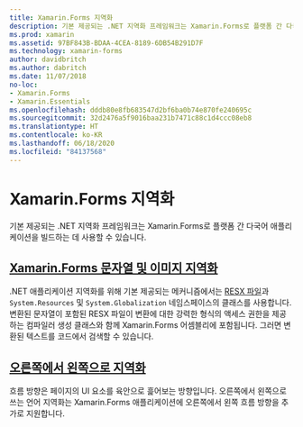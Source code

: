 ```yaml
---
title: Xamarin.Forms 지역화
description: 기본 제공되는 .NET 지역화 프레임워크는 Xamarin.Forms로 플랫폼 간 다국어 애플리케이션을 빌드하는 데 사용할 수 있습니다. 텍스트 및 이미지를 지역화할 수 있고 애플리케이션은 오른쪽에서 왼쪽 흐름 방향을 지원할 수 있습니다.
ms.prod: xamarin
ms.assetid: 97BF843B-BDAA-4CEA-8189-6DB54B291D7F
ms.technology: xamarin-forms
author: davidbritch
ms.author: dabritch
ms.date: 11/07/2018
no-loc:
- Xamarin.Forms
- Xamarin.Essentials
ms.openlocfilehash: dddb80e8fb683547d2bf6ba0b74e870fe240695c
ms.sourcegitcommit: 32d2476a5f9016baa231b7471c88c1d4ccc08eb8
ms.translationtype: HT
ms.contentlocale: ko-KR
ms.lasthandoff: 06/18/2020
ms.locfileid: "84137568"
---
```

# <a name="xamarinforms-localization"></a>Xamarin.Forms 지역화

기본 제공되는 .NET 지역화 프레임워크는 Xamarin.Forms로 플랫폼 간 다국어 애플리케이션을 빌드하는 데 사용할 수 있습니다.

## <a name="xamarinforms-string-and-image-localizationtextmd"></a>[Xamarin.Forms 문자열 및 이미지 지역화](text.md)

.NET 애플리케이션 지역화를 위해 기본 제공되는 메커니즘에서는 [RESX 파일](https://docs.microsoft.com/dotnet/framework/resources/creating-resource-files-for-desktop-apps#resources-in-resx-files)과 `System.Resources` 및 `System.Globalization` 네임스페이스의 클래스를 사용합니다. 변환된 문자열이 포함된 RESX 파일이 변환에 대한 강력한 형식의 액세스 권한을 제공하는 컴파일러 생성 클래스와 함께 Xamarin.Forms 어셈블리에 포함됩니다. 그러면 변환된 텍스트를 코드에서 검색할 수 있습니다.

## <a name="right-to-left-localization"></a>[오른쪽에서 왼쪽으로 지역화](right-to-left.md)

흐름 방향은 페이지의 UI 요소를 육안으로 흝어보는 방향입니다. 오른쪽에서 왼쪽으로 쓰는 언어 지역화는 Xamarin.Forms 애플리케이션에 오른쪽에서 왼쪽 흐름 방향을 추가로 지원합니다.
